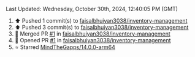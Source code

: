 <!--RECENT_ACTIVITY:last_update-->
Last Updated: Wednesday, October 30th, 2024, 12:40:05 PM (GMT)
<!--RECENT_ACTIVITY:last_update_end-->
<!--RECENT_ACTIVITY:start-->
1. ⬆️ Pushed 1 commit(s) to [faisalbhuiyan3038/inventory-management](https://github.com/faisalbhuiyan3038/inventory-management)<br>
2. ⬆️ Pushed 3 commit(s) to [faisalbhuiyan3038/inventory-management](https://github.com/faisalbhuiyan3038/inventory-management)<br>
3. 🎉 Merged PR [#1](https://github.com/faisalbhuiyan3038/inventory-management/pull/1) in [faisalbhuiyan3038/inventory-management](https://github.com/faisalbhuiyan3038/inventory-management)<br>
4. 💪 Opened PR [#1](https://github.com/faisalbhuiyan3038/inventory-management/pull/1) in [faisalbhuiyan3038/inventory-management](https://github.com/faisalbhuiyan3038/inventory-management)<br>
5. ⭐ Starred [MindTheGapps/14.0.0-arm64](https://github.com/MindTheGapps/14.0.0-arm64)<br>
<!--RECENT_ACTIVITY:end-->
